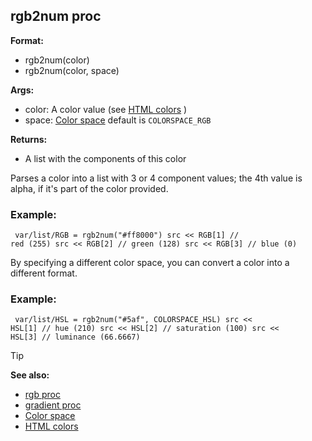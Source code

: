 ## rgb2num proc

<!-- -->
**Format:**
+   rgb2num(color)
+   rgb2num(color, space)
<!-- -->
**Args:**
+   color: A color value (see [HTML
    colors](/ref/appendix/html-colors.md) )
+   space: [Color space](/ref/appendix/color-space.md)  default is
    `COLORSPACE_RGB`
<!-- -->
**Returns:**
+   A list with the components of this color


Parses a color into a list with 3 or 4 component values; the
4th value is alpha, if it\'s part of the color provided.
### Example:

```dm
 var/list/RGB = rgb2num("#ff8000") src << RGB[1] //
red (255) src << RGB[2] // green (128) src << RGB[3] // blue (0)

```
 

By specifying a different color space, you can
convert a color into a different format.
### Example:

```dm
 var/list/HSL = rgb2num("#5af", COLORSPACE_HSL) src <<
HSL[1] // hue (210) src << HSL[2] // saturation (100) src <<
HSL[3] // luminance (66.6667) 
```


> [!TIP] 
> **See also:**
> +   [rgb proc](/ref/proc/rgb.md) 
> +   [gradient proc](/ref/proc/gradient.md) 
> +   [Color space](/ref/appendix/color-space.md) 
> +   [HTML colors](/ref/appendix/html-colors.md) 